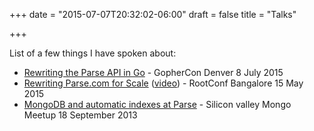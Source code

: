 +++
date = "2015-07-07T20:32:02-06:00"
draft = false
title = "Talks"

+++

List of a few things I have spoken about:

* [Rewriting the Parse API in Go](https://speakerdeck.com/sheki/rewriting-the-parse-api-in-go) - GopherCon Denver 8 July 2015
* [Rewriting Parse.com for Scale](https://speakerdeck.com/sheki/rewriting-parse-dot-com) ([video](https://www.youtube.com/watch?v=YXAwSHYdOqc)) - RootConf Bangalore 15 May 2015
* [MongoDB and automatic indexes at Parse](https://speakerdeck.com/sheki/dynamic-indexing-at-parse) - Silicon valley Mongo Meetup 18 September 2013
